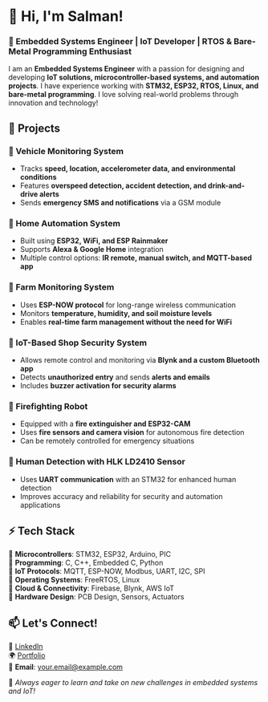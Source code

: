 # 👋 Hi, I'm Salman!

### 🔧 Embedded Systems Engineer | IoT Developer | RTOS & Bare-Metal Programming Enthusiast

I am an **Embedded Systems Engineer** with a passion for designing and developing **IoT solutions, microcontroller-based systems, and automation projects**. I have experience working with **STM32, ESP32, RTOS, Linux, and bare-metal programming**. I love solving real-world problems through innovation and technology!

## 🚀 Projects

### 🔹 Vehicle Monitoring System
- Tracks **speed, location, accelerometer data, and environmental conditions**
- Features **overspeed detection, accident detection, and drink-and-drive alerts**
- Sends **emergency SMS and notifications** via a GSM module

### 🔹 Home Automation System
- Built using **ESP32, WiFi, and ESP Rainmaker**
- Supports **Alexa & Google Home** integration
- Multiple control options: **IR remote, manual switch, and MQTT-based app**

### 🔹 Farm Monitoring System
- Uses **ESP-NOW protocol** for long-range wireless communication
- Monitors **temperature, humidity, and soil moisture levels**
- Enables **real-time farm management without the need for WiFi**

### 🔹 IoT-Based Shop Security System
- Allows remote control and monitoring via **Blynk and a custom Bluetooth app**
- Detects **unauthorized entry** and sends **alerts and emails**
- Includes **buzzer activation for security alarms**

### 🔹 Firefighting Robot
- Equipped with a **fire extinguisher and ESP32-CAM**
- Uses **fire sensors and camera vision** for autonomous fire detection
- Can be remotely controlled for emergency situations

### 🔹 Human Detection with HLK LD2410 Sensor
- Uses **UART communication** with an STM32 for enhanced human detection
- Improves accuracy and reliability for security and automation applications

## ⚡ Tech Stack

🔹 **Microcontrollers**: STM32, ESP32, Arduino, PIC  
🔹 **Programming**: C, C++, Embedded C, Python  
🔹 **IoT Protocols**: MQTT, ESP-NOW, Modbus, UART, I2C, SPI  
🔹 **Operating Systems**: FreeRTOS, Linux  
🔹 **Cloud & Connectivity**: Firebase, Blynk, AWS IoT  
🔹 **Hardware Design**: PCB Design, Sensors, Actuators  

## 📫 Let's Connect!

💼 [LinkedIn](#)  
🌍 [Portfolio](#)  
📧 **Email**: your.email@example.com  

🚀 *Always eager to learn and take on new challenges in embedded systems and IoT!*
